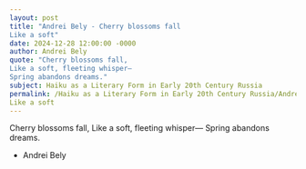 ```yaml
---
layout: post
title: "Andrei Bely - Cherry blossoms fall
Like a soft"
date: 2024-12-28 12:00:00 -0000
author: Andrei Bely
quote: "Cherry blossoms fall,
Like a soft, fleeting whisper—
Spring abandons dreams."
subject: Haiku as a Literary Form in Early 20th Century Russia
permalink: /Haiku as a Literary Form in Early 20th Century Russia/Andrei Bely/Andrei Bely - Cherry blossoms fall
Like a soft
---
```


Cherry blossoms fall,
Like a soft, fleeting whisper—
Spring abandons dreams.

- Andrei Bely
